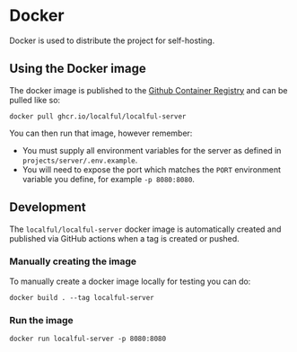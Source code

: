 # Docker
Docker is used to distribute the project for self-hosting.

## Using the Docker image

The docker image is published to the [Github Container Registry](https://docs.github.com/en/packages/working-with-a-github-packages-registry/working-with-the-container-registry#about-the-container-registry)
and can be pulled like so:

```
docker pull ghcr.io/localful/localful-server
```

You can then run that image, however remember:
- You must supply all environment variables for the server as defined in `projects/server/.env.example`.
- You will need to expose the port which matches the `PORT` environment variable you define, for example `-p 8080:8080`.

## Development

The `localful/localful-server` docker image is automatically created and published via GitHub actions when a tag is created or pushed.

### Manually creating the image
To manually create a docker image locally for testing you can do:

```
docker build . --tag localful-server
```

### Run the image
```
docker run localful-server -p 8080:8080
```

